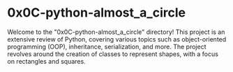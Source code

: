 # 0x0C-python-almost_a_circle

Welcome to the "0x0C-python-almost_a_circle" directory! This project is an extensive review of Python, covering various topics such as object-oriented programming (OOP), inheritance, serialization, and more. The project revolves around the creation of classes to represent shapes, with a focus on rectangles and squares.
